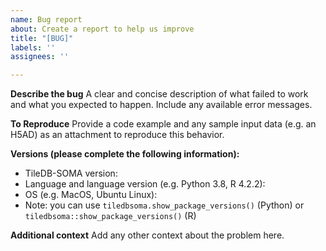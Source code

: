 ```yaml
---
name: Bug report
about: Create a report to help us improve
title: "[BUG]"
labels: ''
assignees: ''

---
```


**Describe the bug**
A clear and concise description of what failed to work and what you expected to happen. Include any available error messages.

**To Reproduce**
Provide a code example and any sample input data (e.g. an H5AD) as an attachment to reproduce this behavior.

**Versions (please complete the following information):**
 - TileDB-SOMA version:
 - Language and language version (e.g. Python 3.8, R 4.2.2):
 - OS (e.g. MacOS, Ubuntu Linux):
 - Note: you can use `tiledbsoma.show_package_versions()` (Python) or `tiledbsoma::show_package_versions()` (R)

**Additional context**
Add any other context about the problem here.
